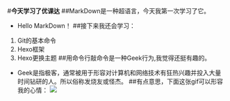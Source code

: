 #**今天学习了优课达**
##MarkDown是一种超语言，今天我第一次学习了它。
* Hello MarkDown！
##接下来我还会学习：
1. Git的基本命令
1. Hexo框架
1. Hexo更换主题
##用命令行敲命令是一种Geek行为,我觉得还挺有趣的。
* Geek是指极客，通常被用于形容对计算机和网络技术有狂热兴趣并投入大量时间钻研的人。所以俗称发烧友或怪杰。
##有点意思，下面这张gif可以形容我的心情：
![](https://qgt-style.oss-cn-hangzhou.aliyuncs.com/newcoursep4/g1/g1-2-2/tenor.gif)
